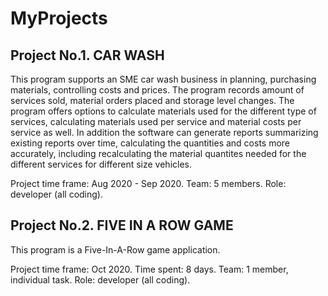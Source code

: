 # MyProjects

## Project No.1. CAR WASH

This program supports an SME car wash business in planning, purchasing materials, controlling costs and prices. The program records amount of services sold, material orders placed and storage level changes. The program offers options to calculate materials used for the different type of services, calculating materials used per service and material costs per service as well. In addition the software can generate reports summarizing existing reports over time, calculating the quantities and costs more accurately, including recalculating the material quantites needed for the different services for different size vehicles. 

Project time frame: Aug 2020 - Sep 2020. 
Team: 5 members.
Role: developer (all coding).

## Project No.2. FIVE IN A ROW GAME

This program is a Five-In-A-Row game application.

Project time frame: Oct 2020. Time spent: 8 days.
Team: 1 member, individual task.
Role: developer (all coding).
